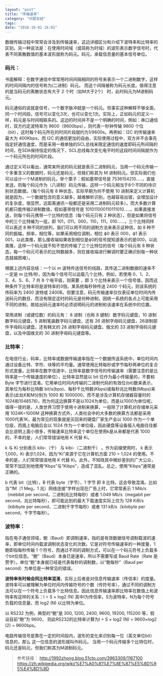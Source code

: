```yaml
---
layout: "post"
title: "传输速率"
category: "问题总结"
tags: 
date: "2016-10-02 16:02"
---
```



数据传输过程中常常会涉及到传输速率，这边详细区分和介绍下波特率和比特率的区别。另一种说法是：在使用时间域（或简称为时域）的波形表示数字信号时，代表不同离散数值的基本波形就称为码元。码元，承载信息量的基本信号单位。

### 码元：

书面解释：在数字通信中常常用时间间隔相同的符号来表示一个二进制数字，这样的时间间隔内的信号称为(二进制）码元。 而这个间隔被称为码元长度。值得注意的是当码元的离散状态有大于 2 个时（如M大于2个） 时，此时码元为M进制码元。

码元通俗的说就是信号，一个数字脉冲就是一个码元。但事实这种解释不够全面，同一个时间段，信号可以变化3次，也可以变化1次。实际上，正如码元的定义一样，码元是与时间相联系的。这边的时间并不是一个明确的时间，例如：串口通信时，双方约定波特率为 9600（9600bps），则代表一秒钟传输 9600 个位（bit），这时每个码元所在的时间片段就约为1/9600s。再例如：I2C 的传输速率最大为 400Kbps，而 I2C 的通信更加的自由，实际使用过程中，双方并不会事先指定好通信速度，而是采用一根单独的SCL总线来限定通信的速度即码元所间隔的时间，在SDA保持恒定的情况下，SCL总线每次变化电平时的这段时间间隔就作为一个码元所在的时间片段。

通过定义可以看出，通常来所说的码元就是表示二进制码元，当用一个码元传输一个多重含义的数据时，码元还是码元，但我们称其为 M 进制码元。但实际我们也可以设计一个M进制的码元，举个栗子：假如基带信号是 7536154210.....，直接发送，则每个码元作为（八进制）码元传输，这样一个码元相当于8个不同的待识别状态数据。（每个码元有 8 种状态，实际早期为何不使用 10 进制来定义计算机就是因为，一个数据包含的意义越多，越难解析识别，也越容易出错，会增加设计的复杂度，很显然，远距离通讯一般都还是采用二进制码元较多）。而大多数计算机都只能传输2进制数值，假如基带信号是 101011000110111010.....，如果直接发送，则每个码元携带一个比特的信息（每个码元只有 2 种状态），但是如果将信号中的三个比特编为一组，即 101，011，000，110，111，010......，三个比特同样可以表述 8 种不同的排列，我们可以用不同的调制方法来表示这种信，如 8 种不同的振幅，频率，相位等，如果采用相位调制，相位 ϕ0 表示 000，ϕ1 表示 001，以此类推，那么接收端如果收到相位是ϕ0的信号就知道表示的是000，以此类推，这样一个码元就不知不觉的传输了三个比特位的信号（每个码元有 8 种状态，每一个码元可表示的比特数越多，则在接收端进行解调时要正确识别每一种状态就越困难）。

根据上述内容总结：一个以 m 波特传送信号的线路，其传送二进制数据的速率不一定是 m 比特/秒，因为每个信号可以运载几个比特，例如，若使用 0、1、2、3、4、5、6、7 共 8 个电平级，则需要  ，即 3 个比特来表示一个信号值，因而这种条件下比特率将是波特率的3倍。某系统每秒钟传送 2400 个码元，则该系统的传码率为 2400 波特或 2400B。但要注意，码元传输速率仅仅表征单位时间内传送码元的数目，而没有限定这时的码元是何种进制，因统一系统的各点上可能采用不同的进制，故给出码元速率时必须说明码元的进制和该速率在系统中的位置。

常用进制（或键位数）的码元有： 8 进制（也称 8 键制）数字码元键盘，10 进制数字码元键盘，5 进制笔画数字码元键盘，还有 26 进制字母码元键盘，26进制部件字母码元键盘，还有韩文的 28 进制字母码元键盘，俄文的 33 进制字母码元键盘，以及中国维文的 30 进制字母码元键盘等。

<!-- more -->

### 比特率：

在电信行业，码率，比特率或数据传输速率指在一个数据传送系统中，单位时间内通过设备比特、字符、块等的平均量。通常使用比特每秒或字节每秒两单位的复合形式度量。比特率在数字信道中，比特率是数字信号的传输速率（需要注意的是比特率是一个传输速度的单位），比特率显然是以 bit 位作为最小传输量的，不要和 Byte 字节进行混淆。它用单位时间内传输的二进制代码的有效位(bit)数来表示，其单位为每秒比特数 bit/s(bps)、每秒千比特数(Kbps)或每秒兆比特数(Mbps)来表示(此处K和M分别为 1000 和 1000000，而不是涉及计算机存储器容量时的1024和1048576)，而为何这边换算不是以1024为单位，而是以1000为单位呢，值得一提的是，人类世界习惯于使用十进制来换算，一般除了计算机对存储单元采用 1024K=1000M 这种换算方式外，人类社会中的大多数的换算方法都是采用1000代表1K，最为常见的现象就是买回来的硬盘厂家生产会以 1000 作为一个单位级，而插上电脑后会以 1024 作为一个单位级，因此硬盘等设备插入电脑往往都会比说明上面小很多，传输速率比特率这个单位在使用k是从来都是代表 1000 的，不幸的是，人们常常错误地用 K 代替 Ki。

k 与 Ki 分别表示 kilo-（千） 与 kibi-（二进制千） 。作为前缀使用时， k 表示 1,000，Ki 表示1,024，因为“Ki”来源于它在计算机方面 210 = 1,024 的使用。不幸的是，人们常常错误地用 K 代替 Ki。此外，不知晓其中微妙差别的广大公众，常常不加区别地使用“Kbps”与“Kibps”，造成了混乱。总之，使用“Kibps”通常是正确的。

b 代表 bit（比特），B 代表 byte（字节），1 字节 即 8 比特。这会导致混淆。比如当“1M（1 Meg，1 兆）网络连接”字样出现在广告上时，它常常表示 1 Mib/s（mebibit per second，二进制兆比特每秒）或者 1.049 Mb/s（megabit per second，兆比特每秒），即可能达到的最大下载速度实际上仅为 128 KiB/s（kibibyte per second，二进制千字节每秒）或者 131 kB/s（kilobyte per second，千字节每秒）。



### 波特率：

指在电子通信领域，鲍（Baud）即调制速率，指的是有效数据信号调制载波的速率，即单位时间内载波调制状态变化的次数。它是对符号传输速率的一种度量，1 鲍即指每秒传输 1 个符号，而通过不同的调制方式，可以在一个码元符号上负载多个bit位信息。“鲍”（Baud）本身已是速率，所以不需要写成 Baud Rate（Rate 是赘字）。单位“鲍”本身就已经是代表每秒的调制数，以“鲍每秒”（Baud per second）为单位是一种常见的错误。

**波特率有时候会同比特率混淆**，实际上后者是对信息传输速率（传信率）的度量。波特率可以被理解为单位时间内传输符号的个数（传符号率），通过不同的调制方法可以在一个符号上负载多个比特信息。因此信息传输速率即比特率在数值上和波特率有这样的关系：I = S × log2 (N)  其中I为传信率，S为波特率，N为每个符号负载的信息量，而 log2 (N) 以比特为单位。

以 RS232 为例，典型的“鲍”是 300, 1200, 2400, 9600, 19200, 115200 等，假设目前“鲍”为 9600， 则此RS232的比特率计算为I = S × log2 (N) = 9600×log2 (2) = 9600bps。

电路传输信号是靠在一定的时间段内，波形的变化来识别每一位（英文单位bit）信息的，那么
这一位信息的波形就叫作码元。  当用一个码元传输多个比特位时，码元还是码元，但我们称其为M进制码元。




> 参考链接：
> http://1992zhong.blog.51cto.com/3963309/1167100
> https://zh.wikipedia.org/wiki/%E7%A0%81%E7%8E%87%E5%8D%95%E4%BD%8D
